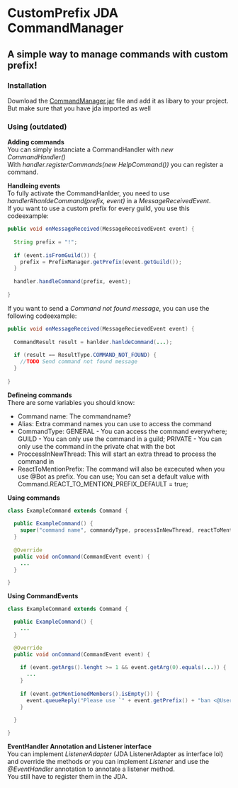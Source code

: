 # CustomPrefix JDA CommandManager
## A simple way to manage commands with custom prefix!

### Installation
Download the [CommandManager.jar](https://github.com/anweisen/CustomPrefixCommandManager/raw/master/out/artifacts/CommandManager_jar/CommandManager.jar) file and add it as libary to your project. <br>
But make sure that you have jda imported as well <br>

### Using **(outdated)**
**Adding commands** <br>
You can simply instanciate a CommandHandler with *new CommandHandler()* <br>
With *handler.registerCommands(new HelpCommand())* you can register a command. <br>

**Handleing events** <br>
To fully activate the CommandHanlder, you need to use *handler#hanldeCommand(prefix, event)* in  a *MessageReceivedEvent*. <br>
If you want to use a custom prefix for every guild, you use this codeexample: <br>
```java
public void onMessageReceived(MessageReceivedEvent event) {
  
  String prefix = "!";
  
  if (event.isFromGuild()) {
    prefix = PrefixManager.getPrefix(event.getGuild());
  }
  
  handler.handleCommand(prefix, event);
  
}
```
If you want to send a *Command not found message*, you can use the following codeexample: <br>
```java
public void onMessageReceived(MessageRecievedEvent event) {
  
  CommandResult result = hanlder.hanldeCommand(...);
  
  if (result == ResultType.COMMAND_NOT_FOUND) {
    //TODO Send command not found message
  }
  
}
```

**Defineing commands** <br>
There are some variables you should know:
- Command name: The commandname?
- Alias: Extra command names you can use to access the command
- CommandType: GENERAL - You can access the command everywhere; GUILD - You can only use the command in a guild; PRIVATE - You can only use the command in the private chat with   the bot
- ProccessInNewThread: This will start an extra thread to process the command in
- ReactToMentionPrefix: The command will also be excecuted when you use @Bot as prefix. You can use; You can set a default value with Command.REACT_TO_MENTION_PREFIX_DEFAULT = true;


**Using commands** <br>
```java
class ExampleCommand extends Command {
  
  public ExampleCommand() {
    super("command name", commandyType, processInNewThread, reactToMentionPrefix, "alias1", "alias2", "alias...");
  }
  
  @Override
  public void onCommand(CommandEvent event) {
    ...
  }

}
```

**Using CommandEvents** <br>
```java
class ExampleCommand extends Command {

  public ExampleCommand() {
    ...
  }

  @Override
  public void onCommand(CommandEvent event) {
    
    if (event.getArgs().lenght >= 1 && event.getArg(0).equals(...)) {
      ...
    }
    
    if (event.getMentionedMembers().isEmpty()) {
      event.queueReply("Please use `" + event.getPrefix() + "ban <@User>`");
    }
    
  }

}
```

**EventHandler Annotation and Listener interface** <br>
You can implement *ListenerAdapter* (JDA ListenerAdapter as interface lol) and override the methods or you can implement *Listener* and use the *@EventHandler* annotation to annotate a listener method. <br> You still have to register them in the JDA.
